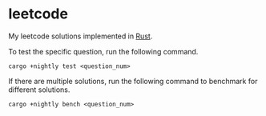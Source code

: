 # leetcode

My leetcode solutions implemented in [Rust](https://rust-lang.org).

To test the specific question, run the following command.
```
cargo +nightly test <question_num>
```

If there are multiple solutions, run the following command to benchmark for different solutions.
```
cargo +nightly bench <question_num>
```
